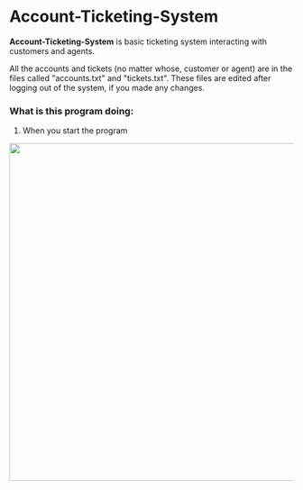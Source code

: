 # Account-Ticketing-System

**Account-Ticketing-System** is basic ticketing system interacting with customers and agents.

All the accounts and tickets (no matter whose, customer or agent) are in the files called "accounts.txt" and "tickets.txt". These files are edited after logging out of the system, if you made any changes. 

### What is this program doing:

1. When you start the program 

<img src="https://user-images.githubusercontent.com/50083969/117049485-29df0480-ace2-11eb-987a-1b26a9a45d00.png" width=600>
